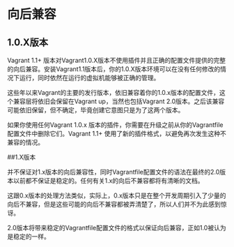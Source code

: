 # 向后兼容

## 1.0.X版本

Vagrant 1.1+ 版本对Vagrant1.0.X版本不使用插件并且正确的配置文件提供的完整的向后兼容。安装Vagrant1.1版本后，你的1.0.X版本环境可以在没有任何修改的情况下运行，同时依然在运行的虚拟机能够被正确的管理。

这些年以来Vagrant的主要的发行版本，依旧兼容着你的1.0.x版本的配置文件，这个兼容层将依旧会保留在Vagrant up，当然也包括Vagrant 2.0版本。之后该兼容可能依旧保留，但不确定，毕竟创建它意图只是为了这两个版本。

如果你使用任何Vagrant 1.0.x 版本的插件，你需要在升级之前从你的Vagrantfile配置文件中删除它们。Vagrant 1.1+ 使用了新的插件格式，以避免再次发生这种不兼容的情况。

##1.X版本

并不保证对1.x版本的向后兼容性，同时Vagrantfile配置文件的语法在最终的2.0版本以前都不保证是稳定的。任何有关1.x的向后不兼容都将有清晰的文档。

这跟0.x版本的处理方法类似，实际上，0.x版本只是在整个开发周期引入了少量的向后不兼容，但是这些可能的向后不兼容都被弄清楚了，所以人们并不为此感到惊讶。

2.0版本将带来稳定的Vagrantfile配置文件的格式以保证向后兼容，正如1.0被认为是稳定的一样。

## 